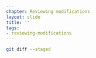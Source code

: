 ```yaml
---
chapter: Reviewing modifications
layout: slide
title: ''
tags:
- reviewing-modifications
---
```


```bash
git diff --staged
```
